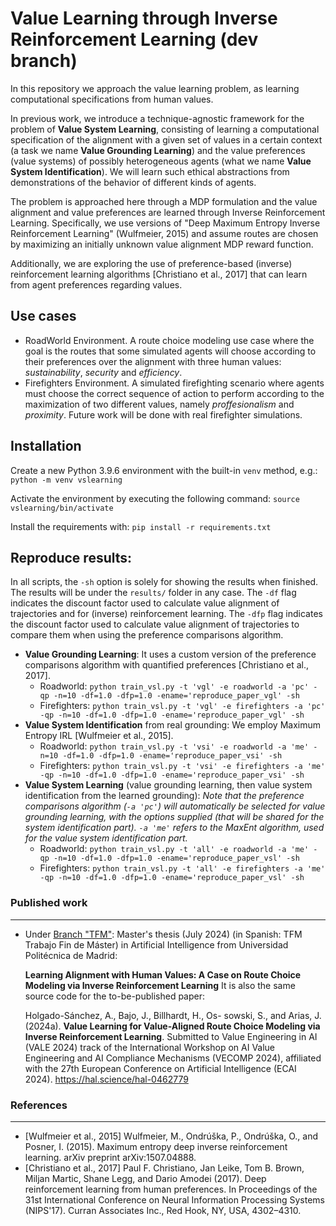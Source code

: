 # Value Learning through Inverse Reinforcement Learning (dev branch)

In this repository we approach the value learning problem, as learning computational specifications from human values. 

In previous work, we introduce a technique-agnostic framework for the problem of **Value System Learning**, consisting of learning a computational specification of the alignment with a given set of values in a certain context (a task we name **Value Grounding Learning**) and the value preferences (value systems) of possibly heterogeneous agents (what we name **Value System Identification**). We will learn such ethical abstractions from demonstrations of the behavior of different kinds of agents.

 The problem is approached here through a MDP formulation and the value alignment and value preferences are learned through Inverse Reinforcement Learning. Specifically, we use versions of "Deep Maximum Entropy Inverse Reinforcement Learning" (Wulfmeier, 2015) and assume routes are chosen by maximizing an initially unknown value alignment MDP reward function.

 Additionally, we are exploring the use of preference-based (inverse) reinforcement learning algorithms [Christiano et al., 2017] that can learn from agent preferences regarding values.

## Use cases

* RoadWorld Environment. A route choice modeling use case where the goal is the routes that some simulated agents will choose according to their preferences over the alignment with three human values: *sustainability*, *security* and *efficiency*.
* Firefighters Environment. A simulated firefighting scenario where agents must choose the correct sequence of action to perform according to the maximization of two different values, namely *proffesionalism* and *proximity*. Future work will be done with real firefighter simulations.

## Installation

Create a new Python 3.9.6 environment with the built-in `venv` method, e.g.:
``python -m venv vslearning``

Activate the environment by executing the following command:
``source vslearning/bin/activate``

Install the requirements with:
``pip install -r requirements.txt``

## Reproduce results:
In all scripts, the `-sh` option is solely for showing the results when finished. The results will be under the `results/` folder in any case. The `-df` flag indicates the discount factor used to calculate value alignment of trajectories and for (inverse) reinforcement learning. The `-dfp` flag indicates the discount factor used to calculate value alignment of trajectories to compare them when using the preference comparisons algorithm.

- **Value Grounding Learning**:
It uses a custom version of the preference comparisons algorithm with quantified preferences [Christiano et al., 2017].
    * Roadworld: `python train_vsl.py -t 'vgl' -e roadworld -a 'pc' -qp -n=10 -df=1.0 -dfp=1.0 -ename='reproduce_paper_vgl' -sh`
    * Firefighters: `python train_vsl.py -t 'vgl' -e firefighters -a 'pc' -qp -n=10 -df=1.0 -dfp=1.0 -ename='reproduce_paper_vgl' -sh`
- **Value System Identification** from real grounding:
We employ Maximum Entropy IRL [Wulfmeier et al., 2015].
    * Roadworld: `python train_vsl.py -t 'vsi' -e roadworld -a 'me' -n=10 -df=1.0 -dfp=1.0 -ename='reproduce_paper_vsi' -sh`
    * Firefighters: `python train_vsl.py -t 'vsi' -e firefighters -a 'me' -qp -n=10 -df=1.0 -dfp=1.0 -ename='reproduce_paper_vsi' -sh`
- **Value System Learning** (value grounding learning, then value system identification from the learned grounding):
    *Note that the preference comparisons algorithm (`-a 'pc'`) will automatically be selected for value grounding learning, with the options supplied (that will be shared for the system identification part). `-a 'me'` refers to the MaxEnt algorithm, used for the value system identification part.*
    * Roadworld: `python train_vsl.py -t 'all' -e roadworld -a 'me' -qp -n=10 -df=1.0 -dfp=1.0 -ename='reproduce_paper_vsl' -sh`
    * Firefighters: `python train_vsl.py -t 'all' -e firefighters -a 'me' -qp -n=10 -df=1.0 -dfp=1.0 -ename='reproduce_paper_vsl' -sh`

### Published work
---
* Under [Branch "TFM"](https://github.com/andresh26-uam/VAE-ValueLearning/tree/TFM/ValueLearningIRL): Master's thesis (July 2024) (in Spanish: TFM Trabajo Fin de Máster) in Artificial Intelligence from Universidad Politécnica de Madrid:

    **Learning Alignment with Human Values: A Case on Route Choice Modeling via Inverse Reinforcement Learning**
    It is also the same source code for the to-be-published paper:

    Holgado-Sánchez, A., Bajo, J., Billhardt, H., Os- sowski, S., and Arias, J. (2024a). **Value Learning for Value-Aligned Route Choice Modeling via Inverse Reinforcement Learning**. Submitted to Value Engineering in AI (VALE 2024) track of the International Workshop on AI Value Engineering and AI Compliance Mechanisms (VECOMP 2024), affiliated with the 27th European Conference on Artificial Intelligence (ECAI 2024).
    https://hal.science/hal-0462779

### References
---
* [Wulfmeier et al., 2015] Wulfmeier, M., Ondrúška, P., Ondrúška, O., and Posner, I. (2015). Maximum entropy deep inverse reinforcement learning. arXiv preprint arXiv:1507.04888. 
* [Christiano et al., 2017] Paul F. Christiano, Jan Leike, Tom B. Brown, Miljan Martic, Shane Legg, and Dario Amodei (2017). Deep reinforcement learning from human preferences. In Proceedings of the 31st International Conference on Neural Information Processing Systems (NIPS'17). Curran Associates Inc., Red Hook, NY, USA, 4302–4310.